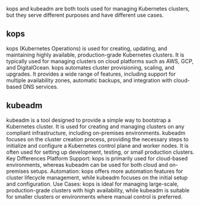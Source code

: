 kops and kubeadm are both tools used for managing Kubernetes clusters, but they serve different purposes and have different use cases.

## kops
kops (Kubernetes Operations) is used for creating, updating, and maintaining highly available, production-grade Kubernetes clusters.
It is typically used for managing clusters on cloud platforms such as AWS, GCP, and DigitalOcean.
kops automates cluster provisioning, scaling, and upgrades.
It provides a wide range of features, including support for multiple availability zones, automatic backups, and integration with cloud-based DNS services.

## kubeadm
kubeadm is a tool designed to provide a simple way to bootstrap a Kubernetes cluster.
It is used for creating and managing clusters on any compliant infrastructure, including on-premises environments.
kubeadm focuses on the cluster creation process, providing the necessary steps to initialize and configure a Kubernetes control plane and worker nodes.
It is often used for setting up development, testing, or small production clusters.
Key Differences
Platform Support: kops is primarily used for cloud-based environments, whereas kubeadm can be used for both cloud and on-premises setups.
Automation: kops offers more automation features for cluster lifecycle management, while kubeadm focuses on the initial setup and configuration.
Use Cases: kops is ideal for managing large-scale, production-grade clusters with high availability, while kubeadm is suitable for smaller clusters or environments where manual control is preferred.
